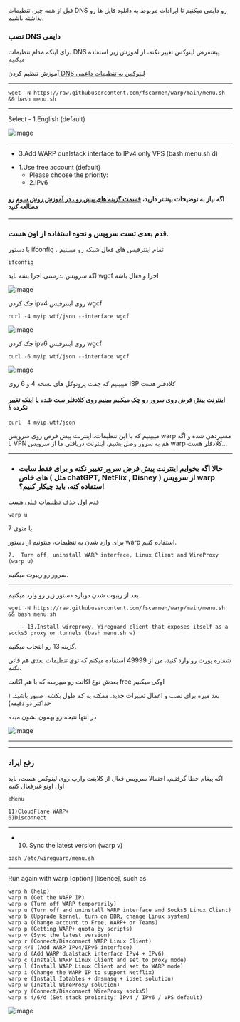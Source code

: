 
قبل از همه چیز، تنظیمات DNS رو دایمی میکنیم تا ایرادات مربوط به دانلود فایل ها رو نداشته باشیم.

### نصب DNS دایمی

برای اینکه مدام تنظیمات DNS پیشفرض لینوکس تغییر نکنه، از آموزش زیر استفاده میکنیم

آموزش تنظیم کردن[ DNS لینوکس به تنظیمات داعمی](https://github.com/ExtremeDot/vpn_setups/tree/main/FullSteps/dns-permanent)
***

```
wget -N https://raw.githubusercontent.com/fscarmen/warp/main/menu.sh && bash menu.sh

```

***


Select - 1.English (default)

![image](https://user-images.githubusercontent.com/120102306/230782527-5d61d74d-a58a-45af-9f61-2985ae01afb8.png)

***

- 3.Add WARP dualstack interface to IPv4 only VPS (bash menu.sh d)

* 1.Use free account (default)
   *  Please choose the priority: 
    *  2.IPv6
 
#### اگه نیاز به توضیحات بیشتر دارید، [قسمت گزینه های پیش رو ، در آموزش روش سوم](https://github.com/ExtremeDot/vpn_setups/blob/main/FullSteps/WARP-Setup/Method-C.md#%DA%AF%D8%B2%DB%8C%D9%86%D9%87-%D9%87%D8%A7%DB%8C-%D9%BE%DB%8C%D8%B4-%D8%B1%D9%88) رو مطالعه کنید 
***

 ### قدم بعدی تست سرویس و نحوه استفاده از اون هست.
 
 با دستور ifconfig ، تمام اینترفیس های فعال شبکه رو میبینیم
 
 ```
 ifconfig
 ```
 
 اگه سرویس بدرستی اجرا بشه باید wgcf اجرا و فعال باشه
 
 ![image](https://user-images.githubusercontent.com/120102306/230782953-45106541-72ef-4b52-834f-434fe5b6b1a5.png)


چک کردن ipv4 روی اینترفیس wgcf

```
curl -4 myip.wtf/json --interface wgcf
```

![image](https://user-images.githubusercontent.com/120102306/230783031-a82d6d15-592d-429b-8f73-46890872e1a7.png)


چک کردن ipv6 روی اینترفیس wgcf

```
curl -6 myip.wtf/json --interface wgcf
```

![image](https://user-images.githubusercontent.com/120102306/230783075-14dfb1e0-7c39-4884-aca1-b4bc01216636.png)

   
  
  میبینیم که جفت پروتوکل های نسخه 4 و 6 روی ISP کلادفلر هست
  
  #### اینترنت پیش فرض روی سرور رو چک میکنیم ببینیم روی کلادفلر ست شده یا اینکه تغییر نکرده ؟
  
  ```
  curl -4 myip.wtf/json
  ```
  
  میبینیم که با این تنظیمات، اینترنت پیش فرض روی سرویس warp مسیردهی شده و اگه با VPN هم به سرور وصل بشیم، اینترنت دریافتی ما از سرویس warp کلادفلر هست...
  
  ***
  
  - ###  حالا اگه بخوایم اینترنت پیش فرض سرور تغییر نکنه و برای فقط سایت های خاص ( مثل chatGPT, NetFlix , Disney ) از سرویس warp استفاده کنه، باید چیکار کنیم؟
  
  
  قدم اول حذف تظنیمات قبلی هست
  
  ```
  warp u
  ```
  
  یا منوی 7 


برای وارد شدن به تنظیمات، میتونیم از دستور warp استفاده کنیم.


  ```
  7.  Turn off, uninstall WARP interface, Linux Client and WireProxy (warp u) 
  ```


سرور رو ریبوت میکنیم.

***

بعد از ریبوت شدن دوباره دستور زیر رو وارد میکنیم.


```
wget -N https://raw.githubusercontent.com/fscarmen/warp/main/menu.sh && bash menu.sh

```

```
    - 13.Install wireproxy. Wireguard client that exposes itself as a socks5 proxy or tunnels (bash menu.sh w)
```

گزینه 13 رو انتخاب میکنیم.

شماره پورت رو وارد کنید، من از 49999 استفاده میکنم که توی تنظیمات بعدی هم قاتی نکنم.

بعدش نوع اکانت رو میپرسه که با هم اکانت free اوکی میکنیم

بعد میره برای نصب و اعمال تغییرات جدید. ممکنه یه کم طول بکشه، صبور باشید. ( حداکثر دو دقیقه)


در انتها نتیحه رو بهمون نشون میده

![image](https://user-images.githubusercontent.com/120102306/230783846-98f6d17d-c80c-466b-a6ec-2cc2846151b5.png)



      
***

  
  ***
  
  ### رفع ایراد


  اگه پیغام خطا گرفتیم، احتمالا سرویس فعال از کلاینت وارپ روی لینوکس هست، باید اول اونو غیرفعال کنیم
  
  ```
  eMenu
  
  11)CloudFlare WARP+
  6)Disconnect
  
```
 ***
 
 
  
  - 10. Sync the latest version (warp v) 
  
  ```
  bash /etc/wireguard/menu.sh
  
  ```
  ***


 Run again with warp [option] [lisence], such as
 
 ```
 warp h (help)
 warp n (Get the WARP IP)
 warp o (Turn off WARP temporarily)
 warp u (Turn off and uninstall WARP interface and Socks5 Linux Client)
 warp b (Upgrade kernel, turn on BBR, change Linux system)
 warp a (Change account to Free, WARP+ or Teams)
 warp p (Getting WARP+ quota by scripts)
 warp v (Sync the latest version)
 warp r (Connect/Disconnect WARP Linux Client)
 warp 4/6 (Add WARP IPv4/IPv6 interface)
 warp d (Add WARP dualstack interface IPv4 + IPv6)
 warp c (Install WARP Linux Client and set to proxy mode)
 warp l (Install WARP Linux Client and set to WARP mode)
 warp i (Change the WARP IP to support Netflix)
 warp e (Install Iptables + dnsmasq + ipset solution)
 warp w (Install WireProxy solution)
 warp y (Connect/Disconnect WireProxy socks5)
 warp s 4/6/d (Set stack proiority: IPv4 / IPv6 / VPS default)
 
 ```
 
![image](https://user-images.githubusercontent.com/120102306/230756511-9c976eed-0670-4b2c-885c-38281aea604f.png)


      
    
    
    
    
